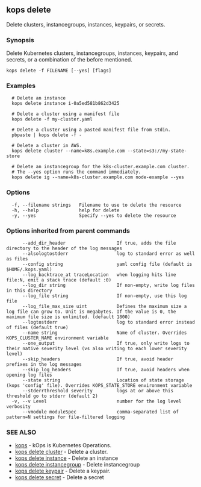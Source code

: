 
<!--- This file is automatically generated by make gen-cli-docs; changes should be made in the go CLI command code (under cmd/kops) -->

## kops delete

Delete clusters, instancegroups, instances, keypairs, or secrets.

### Synopsis

Delete Kubernetes clusters, instancegroups, instances, keypairs, and secrets, or a combination of the before mentioned.

```
kops delete -f FILENAME [--yes] [flags]
```

### Examples

```
  # Delete an instance
  kops delete instance i-0a5ed581b862d3425
  
  # Delete a cluster using a manifest file
  kops delete -f my-cluster.yaml
  
  # Delete a cluster using a pasted manifest file from stdin.
  pbpaste | kops delete -f -
  
  # Delete a cluster in AWS.
  kops delete cluster --name=k8s.example.com --state=s3://my-state-store
  
  # Delete an instancegroup for the k8s-cluster.example.com cluster.
  # The --yes option runs the command immediately.
  kops delete ig --name=k8s-cluster.example.com node-example --yes
```

### Options

```
  -f, --filename strings   Filename to use to delete the resource
  -h, --help               help for delete
  -y, --yes                Specify --yes to delete the resource
```

### Options inherited from parent commands

```
      --add_dir_header                   If true, adds the file directory to the header of the log messages
      --alsologtostderr                  log to standard error as well as files
      --config string                    yaml config file (default is $HOME/.kops.yaml)
      --log_backtrace_at traceLocation   when logging hits line file:N, emit a stack trace (default :0)
      --log_dir string                   If non-empty, write log files in this directory
      --log_file string                  If non-empty, use this log file
      --log_file_max_size uint           Defines the maximum size a log file can grow to. Unit is megabytes. If the value is 0, the maximum file size is unlimited. (default 1800)
      --logtostderr                      log to standard error instead of files (default true)
      --name string                      Name of cluster. Overrides KOPS_CLUSTER_NAME environment variable
      --one_output                       If true, only write logs to their native severity level (vs also writing to each lower severity level)
      --skip_headers                     If true, avoid header prefixes in the log messages
      --skip_log_headers                 If true, avoid headers when opening log files
      --state string                     Location of state storage (kops 'config' file). Overrides KOPS_STATE_STORE environment variable
      --stderrthreshold severity         logs at or above this threshold go to stderr (default 2)
  -v, --v Level                          number for the log level verbosity
      --vmodule moduleSpec               comma-separated list of pattern=N settings for file-filtered logging
```

### SEE ALSO

* [kops](kops.md)	 - kOps is Kubernetes Operations.
* [kops delete cluster](kops_delete_cluster.md)	 - Delete a cluster.
* [kops delete instance](kops_delete_instance.md)	 - Delete an instance
* [kops delete instancegroup](kops_delete_instancegroup.md)	 - Delete instancegroup
* [kops delete keypair](kops_delete_keypair.md)	 - Delete a keypair.
* [kops delete secret](kops_delete_secret.md)	 - Delete a secret

